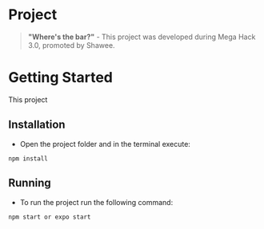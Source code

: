 # Project

> **"Where's the bar?"** - This project was developed during Mega Hack 3.0, promoted by Shawee.

# Getting Started

This project 

## Installation

- Open the project folder and in the terminal execute:

```
npm install
```

## Running

- To run the project run the following command:

```
npm start or expo start
```
